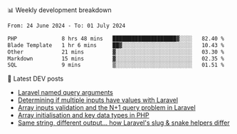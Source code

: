 📊 Weekly development breakdown
<!--START_SECTION:waka-->

```txt
From: 24 June 2024 - To: 01 July 2024

PHP              8 hrs 48 mins   ████████████████████▓░░░░   82.40 %
Blade Template   1 hr 6 mins     ██▓░░░░░░░░░░░░░░░░░░░░░░   10.43 %
Other            21 mins         ▓░░░░░░░░░░░░░░░░░░░░░░░░   03.30 %
Markdown         15 mins         ▓░░░░░░░░░░░░░░░░░░░░░░░░   02.35 %
SQL              9 mins          ▒░░░░░░░░░░░░░░░░░░░░░░░░   01.51 %
```

<!--END_SECTION:waka-->

📕 Latest DEV posts
<!-- BLOG-POST-LIST:START -->
- [Laravel named query arguments](https://dev.to/michaelvickersuk/laravel-named-query-arguments-28kd)
- [Determining if multiple inputs have values with Laravel](https://dev.to/michaelvickersuk/determining-if-multiple-inputs-have-values-with-laravel-km6)
- [Array inputs validation and the N+1 query problem in Laravel](https://dev.to/michaelvickersuk/array-inputs-validation-and-the-n1-query-problem-in-laravel-2agb)
- [Array initialisation and key data types in PHP](https://dev.to/michaelvickersuk/array-initialisation-and-key-data-types-in-php-1e5b)
- [Same string, different output... how Laravel&#39;s slug &amp; snake helpers differ](https://dev.to/michaelvickersuk/same-string-different-output-how-laravels-slug-snake-helpers-differ-1ccj)
<!-- BLOG-POST-LIST:END -->
